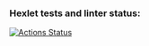 ### Hexlet tests and linter status:
[![Actions Status](https://github.com/Zhar-anna/frontend-project-lvl1/workflows/hexlet-check/badge.svg)](https://github.com/Zhar-anna/frontend-project-lvl1/actions)